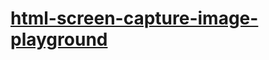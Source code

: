 [html-screen-capture-image-playground](https://dirkarnez.github.io/html-screen-capture-image-playground)
========================================================================================================
